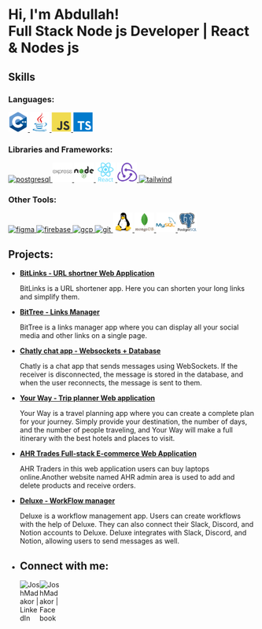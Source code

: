 <h1>Hi, I'm Abdullah! <br/>Full Stack Node js Developer | React & Nodes js

<h2>Skills</h2>

<h3 align="left">Languages:</h3>
<p align="left"> 
<a href="https://www.w3schools.com/cpp/" target="_blank" rel="noreferrer"> <img src="https://raw.githubusercontent.com/devicons/devicon/master/icons/cplusplus/cplusplus-original.svg" alt="cplusplus" width="40" height="40"/> </a><a href="https://www.java.com" target="_blank" rel="noreferrer"> <img src="https://raw.githubusercontent.com/devicons/devicon/master/icons/java/java-original.svg" alt="java" width="40" height="40"/> </a><a href="https://developer.mozilla.org/en-US/docs/Web/JavaScript" target="_blank" rel="noreferrer"> <img src="https://raw.githubusercontent.com/devicons/devicon/master/icons/javascript/javascript-original.svg" alt="javascript" width="40" height="40"/> </a><a href="https://www.typescriptlang.org/" target="_blank" rel="noreferrer"> <img src="https://raw.githubusercontent.com/devicons/devicon/master/icons/typescript/typescript-original.svg" alt="typescript" width="40" height="40"/> </a>

<h3 align="left">Libraries and Frameworks:</h3>
<a href="https://nextjs.org" target="_blank" rel="noreferrer"><img src="https://img.icons8.com/fluent-systems-filled/200/FFFFFF/nextjs.png" alt="postgresql" width="40" height="40"/></a><a href="https://expressjs.com" target="_blank" rel="noreferrer"> <img src="https://raw.githubusercontent.com/devicons/devicon/master/icons/express/express-original-wordmark.svg" alt="express" width="40" height="40"/> </a><a href="https://nodejs.org" target="_blank" rel="noreferrer"> <img src="https://raw.githubusercontent.com/devicons/devicon/master/icons/nodejs/nodejs-original-wordmark.svg" alt="nodejs" width="40" height="40"/> </a> </a> <a href="https://reactjs.org/" target="_blank" rel="noreferrer"> <img src="https://raw.githubusercontent.com/devicons/devicon/master/icons/react/react-original-wordmark.svg" alt="react" width="40" height="40"/> </a> <a href="https://redux.js.org" target="_blank" rel="noreferrer"> <img src="https://raw.githubusercontent.com/devicons/devicon/master/icons/redux/redux-original.svg" alt="redux" width="40" height="40"/> </a> <a href="https://tailwindcss.com/" target="_blank" rel="noreferrer"> <img src="https://www.vectorlogo.zone/logos/tailwindcss/tailwindcss-icon.svg" alt="tailwind" width="40" height="40"/> </a>
  
  <h3 align="left">Other Tools:</h3>

  <a href="https://www.figma.com/" target="_blank" rel="noreferrer"> <img src="https://www.vectorlogo.zone/logos/figma/figma-icon.svg" alt="figma" width="40" height="40"/> </a> <a href="https://firebase.google.com/" target="_blank" rel="noreferrer"> <img src="https://www.vectorlogo.zone/logos/firebase/firebase-icon.svg" alt="firebase" width="40" height="40"/> </a> <a href="https://cloud.google.com" target="_blank" rel="noreferrer"> <img src="https://www.vectorlogo.zone/logos/google_cloud/google_cloud-icon.svg" alt="gcp" width="40" height="40"/> </a> <a href="https://git-scm.com/" target="_blank" rel="noreferrer"> <img src="https://www.vectorlogo.zone/logos/git-scm/git-scm-icon.svg" alt="git" width="40" height="40"/> </a>    <a href="https://www.linux.org/" target="_blank" rel="noreferrer"> <img src="https://raw.githubusercontent.com/devicons/devicon/master/icons/linux/linux-original.svg" alt="linux" width="40" height="40"/> </a> <a href="https://www.mongodb.com/" target="_blank" rel="noreferrer"> <img src="https://raw.githubusercontent.com/devicons/devicon/master/icons/mongodb/mongodb-original-wordmark.svg" alt="mongodb" width="40" height="40"/> </a> <a href="https://www.mysql.com/" target="_blank" rel="noreferrer"> <img src="https://raw.githubusercontent.com/devicons/devicon/master/icons/mysql/mysql-original-wordmark.svg" alt="mysql" width="40" height="40"/> </a>  <a href="https://www.postgresql.org" target="_blank" rel="noreferrer"> <img src="https://raw.githubusercontent.com/devicons/devicon/master/icons/postgresql/postgresql-original-wordmark.svg" alt="postgresql" width="40" height="40"/></a> </p>


<h2>Projects:</h2>

- <b>[BitLinks - URL shortner Web Application](https://shortenurl-pied.vercel.app) </b>

  BitLinks is a URL shortener app. Here you can shorten your long links and simplify them.
- <b>[BitTree - Links Manager](https://bitreelinks.vercel.app) </b>

  BitTree is a links manager app where you can display all your social media and other links on a single page.
- <b>[Chatly chat app - Websockets + Database](https://chatly-test.vercel.app) </b>

  Chatly is a chat app that sends messages using WebSockets. If the receiver is disconnected, the message is stored in the database, and when the user reconnects, the message is sent to them.
- <b>[Your Way - Trip planner Web application](https://your-way-traveler.vercel.app) </b>

  Your Way is a travel planning app where you can create a complete plan for your journey. Simply provide your destination, the number of days, and the number of people traveling, and Your Way will make a full itinerary with the best hotels and places to visit.
- <b>[AHR Trades Full-stack E-commerce Web Application](https://ahr-traders.vercel.app) </b>

  AHR Traders in this web application users can buy laptops online.Another website named AHR admin area is used to add and delete products and receive orders.
- <b>[Deluxe - WorkFlow manager](https://deluxe-sooty.vercel.app) </b>

  Deluxe is a workflow management app. Users can create workflows with the help of Deluxe. They can also connect their Slack, Discord, and Notion accounts to Deluxe. Deluxe integrates with Slack, Discord, and Notion, allowing users to send messages as well.

- <h2> Connect with me:</h2>


   [<img align="left" alt="JoshMadakor | LinkedIn" width="40px" src="https://cdn.jsdelivr.net/npm/simple-icons@v3/icons/linkedin.svg" />][linkedin]
   [<img align="left" alt="JoshMadakor | Facebook" width="40px" src="https://cdn.jsdelivr.net/npm/simple-icons@v3/icons/facebook.svg" />][facebook]


  [facebook]: https://www.facebook.com/profile.php?id=61571600491176
  [linkedin]: https://www.linkedin.com/in/muhammad-abdullah-5ab666354/

<!--
**joshmadakor1/joshmadakor1** is a ✨ _special_ ✨ repository because its `README.md` (this file) appears on your GitHub profile.

Here are some ideas to get you started:

- 🔭 I’m currently working on ...
- 🌱 I’m currently learning ...
- 👯 I’m looking to collaborate on ...
- 🤔 I’m looking for help with ...
- 💬 Ask me about ...
- 📫 How to reach me: ...
- 😄 Pronouns: ...
- ⚡ Fun fact: ...
-->

